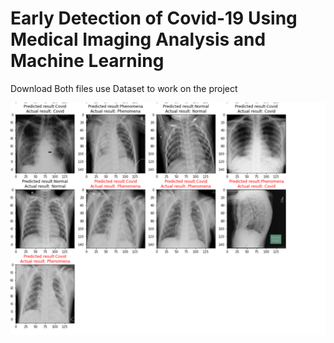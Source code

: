 # Early Detection of Covid-19 Using Medical Imaging Analysis and Machine Learning
Download Both files 
use Dataset to work on the project

<p align="center">
    <img src="/Covid19_phenomena_3_Output.PNG" width="1000" alt="accessibility text"/>
</p>
